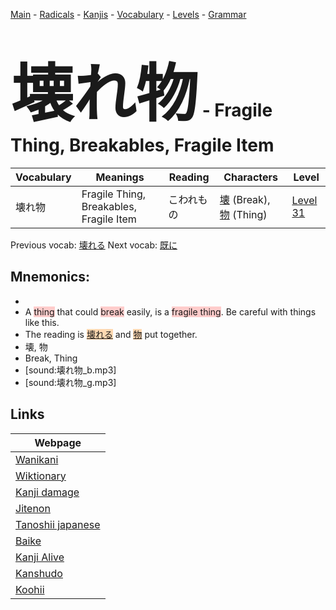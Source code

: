 <style> bigfont {font-size: 100px}</style>
[Main](../README.md) -
[Radicals](../radicals.md) -
[Kanjis](../kanjis.md) -
[Vocabulary](../vocabulary.md) -
[Levels](../levels.md) -
[Grammar](../grammar.md)
# <bigfont> 壊れ物</bigfont> - Fragile Thing, Breakables, Fragile Item 

| Vocabulary | Meanings | Reading | Characters | Level |
| --- | --- | --- | --- | --- |
| 壊れ物 | Fragile Thing, Breakables, Fragile Item | こわれもの |  [壊](../kanjis/壊.md) (Break), [物](../kanjis/物.md) (Thing) | [Level 31](../levels/wk_level31.md) |

Previous vocab: [壊れる](壊れる.md) Next vocab: [既に](既に.md) 

## Mnemonics:

* 
* A <span style="background-color:#ffcccb"> thing</span> that could <span style="background-color:#ffcccb"> break</span> easily, is a <span style="background-color:#ffcccb"> fragile thing</span>. Be careful with things like this.
* The reading is <span style="background-color:#fed8b1"> [壊れる](https://jisho.org/search/壊れる)</span> and <span style="background-color:#fed8b1"> [物](https://jisho.org/search/物)</span> put together.
* 壊, 物
* Break, Thing
* [sound:壊れ物_b.mp3]
* [sound:壊れ物_g.mp3]


## Links 

| Webpage |
| --- |
| [Wanikani          ](https://www.wanikani.com/kanji/壊れ物) |
| [Wiktionary        ](https://en.wiktionary.org/wiki/壊れ物) |
| [Kanji damage      ](http://www.kanjidamage.com/kanji/search?utf8=✓&q=壊れ物) |
| [Jitenon           ](https://jitenon.com/kanji/壊れ物) |
| [Tanoshii japanese ](https://www.tanoshiijapanese.com/dictionary/kanji.cfm?k=壊れ物) |
| [Baike             ](https://baike.baidu.com/item/壊れ物) |
| [Kanji Alive       ](https://app.kanjialive.com/壊れ物) |
| [Kanshudo          ](https://www.kanshudo.com/searchmn?q=壊れ物) |
| [Koohii            ](https://kanji.koohii.com/study/kanji/壊れ物) |
